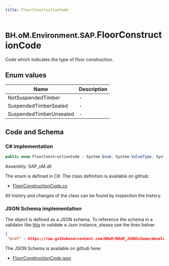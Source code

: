 ```yaml
---
title: FloorConstructionCode
---
```


# <small>BH.oM.Environment.SAP.</small>**FloorConstructionCode**

Code which indicates the type of floor construction.

## Enum values

| Name            | Description                                                    |
|-----------------|----------------------------------------------------------------|
| NotSuspendedTimber |  -  |
| SuspendedTimberSealed |  -  |
| SuspendedTimberUnsealed |  -  |


## Code and Schema

### C# implementation

``` C# title="C#"
public enum FloorConstructionCode : System.Enum, System.ValueType, System.IComparable, System.ISpanFormattable, System.IFormattable, System.IConvertible
```

Assembly: SAP_oM.dll

The enum is defined in C#. The class definition is available on github:

- [FloorConstructionCode.cs](https://github.com/BHoM/SAP_Toolkit/blob/develop/SAP_oM/Enums\FloorConstructionCode.cs)

All history and changes of the class can be found by inspection the history.
### JSON Schema implementation

The object is defined as a JSON schema. To reference the schema in a validator like [this](https://www.jsonschemavalidator.net/) to validate a Json instance, please use the lines below:

``` json title="JSON Schema"
{
 "$ref" : https://raw.githubusercontent.com/BHoM/BHoM_JSONSchema/develop/SAP_oM/SAP/FloorConstructionCode.json}
```

The JSON Schema is available on github here:

- [FloorConstructionCode.json](https://github.com/BHoM/BHoM_JSONSchema/blob/develop/SAP_oM/SAP/FloorConstructionCode.json)
